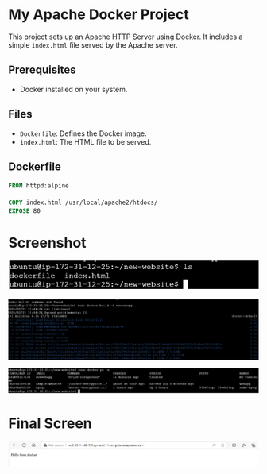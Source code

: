


# My Apache Docker Project

This project sets up an Apache HTTP Server using Docker. It includes a simple `index.html` file served by the Apache server.

## Prerequisites

- Docker installed on your system.

## Files

- `Dockerfile`: Defines the Docker image.
- `index.html`: The HTML file to be served.

## Dockerfile

```Dockerfile
FROM httpd:alpine

COPY index.html /usr/local/apache2/htdocs/
EXPOSE 80

```
# Screenshot

![alt text](image-3.png)

![alt text](image-2.png)

![container](image-1.png)

# Final Screen
![final work](image.png)
